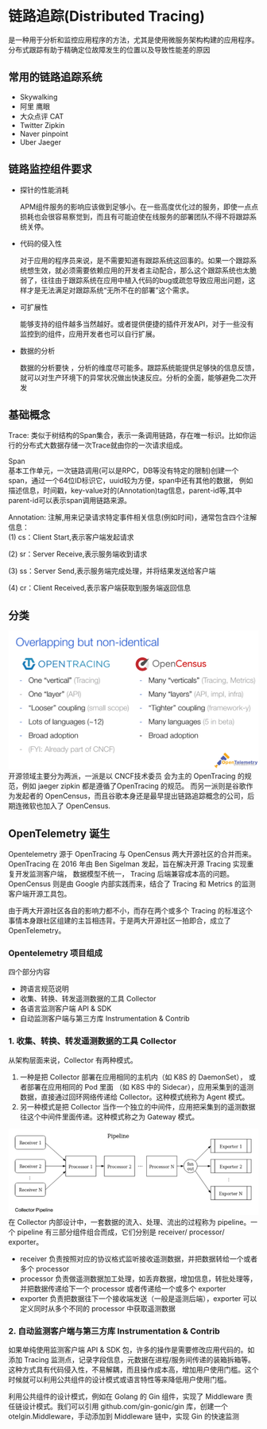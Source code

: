 # 链路追踪(Distributed Tracing)
是一种用于分析和监控应用程序的方法，尤其是使用微服务架构构建的应用程序。分布式跟踪有助于精确定位故障发生的位置以及导致性能差的原因

## 常用的链路追踪系统
* Skywalking
* 阿里 鹰眼
* 大众点评 CAT
* Twitter Zipkin
* Naver pinpoint
* Uber Jaeger

## 链路监控组件要求
- 探针的性能消耗

  APM组件服务的影响应该做到足够小。在一些高度优化过的服务，即使一点点损耗也会很容易察觉到，而且有可能迫使在线服务的部署团队不得不将跟踪系统关停。

- 代码的侵入性

  对于应用的程序员来说，是不需要知道有跟踪系统这回事的。如果一个跟踪系统想生效，就必须需要依赖应用的开发者主动配合，那么这个跟踪系统也太脆弱了，往往由于跟踪系统在应用中植入代码的bug或疏忽导致应用出问题，这样才是无法满足对跟踪系统“无所不在的部署”这个需求。

- 可扩展性

  能够支持的组件越多当然越好。或者提供便捷的插件开发API，对于一些没有监控到的组件，应用开发者也可以自行扩展。

- 数据的分析

  数据的分析要快 ，分析的维度尽可能多。跟踪系统能提供足够快的信息反馈，就可以对生产环境下的异常状况做出快速反应。分析的全面，能够避免二次开发

## 基础概念
Trace:
类似于树结构的Span集合，表示一条调用链路，存在唯一标识。比如你运行的分布式大数据存储一次Trace就由你的一次请求组成。

Span   
基本工作单元，一次链路调用(可以是RPC，DB等没有特定的限制)创建一个span，通过一个64位ID标识它，uuid较为方便，span中还有其他的数据，
例如描述信息，时间戳，key-value对的(Annotation)tag信息，parent-id等,其中parent-id可以表示span调用链路来源。



Annotation: 注解,用来记录请求特定事件相关信息(例如时间)，通常包含四个注解信息：   
(1) cs：Client Start,表示客户端发起请求

(2) sr：Server Receive,表示服务端收到请求

(3) ss：Server Send,表示服务端完成处理，并将结果发送给客户端

(4) cr：Client Received,表示客户端获取到服务端返回信息

## 分类
![](.introduction_images/openTracing_n_OpenCensus.png)
开源领域主要分为两派，一派是以 CNCF技术委员 会为主的 OpenTracing 的规范，例如 jaeger zipkin 都是遵循了OpenTracing 的规范。
而另一派则是谷歌作为发起者的 OpenCensus，而且谷歌本身还是最早提出链路追踪概念的公司，后期连微软也加入了 OpenCensus.


## OpenTelemetry 诞生
Opentelemetry 源于 OpenTracing 与 OpenCensus 两大开源社区的合并而来。OpenTracing 在 2016 年由 Ben Sigelman 发起，旨在解决开源 Tracing 实现重复开发监测客户端， 数据模型不统一， Tracing 后端兼容成本高的问题。
OpenCensus 则是由 Google 内部实践而来，结合了 Tracing 和 Metrics 的监测客户端开源工具包。

由于两大开源社区各自的影响力都不小，而存在两个或多个 Tracing 的标准这个事情本身跟社区组建的主旨相违背。于是两大开源社区一拍即合，成立了 OpenTelemetry。

### Opentelemetry 项目组成
四个部分内容

- 跨语言规范说明
- 收集、转换、转发遥测数据的工具 Collector
- 各语言监测客户端 API & SDK
- 自动监测客户端与第三方库 Instrumentation & Contrib

### 1. 收集、转换、转发遥测数据的工具 Collector

从架构层面来说，Collector 有两种模式。
1. 一种是把 Collector 部署在应用相同的主机内（如 K8S 的 DaemonSet）， 或者部署在应用相同的 Pod 里面 （如 K8S 中的 Sidecar），应用采集到的遥测数据，直接通过回环网络传递给 Collector。这种模式统称为 Agent 模式。
2. 另一种模式是把 Collector 当作一个独立的中间件，应用把采集到的遥测数据往这个中间件里面传递。这种模式称之为 Gateway 模式。

![](.introduction_images/collector_pipeline.png)
在 Collector 内部设计中，一套数据的流入、处理、流出的过程称为 pipeline。一个 pipeline 有三部分组件组合而成，它们分别是 receiver/ processor/ exporter。

- receiver
负责按照对应的协议格式监听接收遥测数据，并把数据转给一个或者多个 processor
- processor
负责做遥测数据加工处理，如丢弃数据，增加信息，转批处理等，并把数据传递给下一个 processor 或者传递给一个或多个 exporter
- exporter
负责把数据往下一个接收端发送（一般是遥测后端），exporter 可以定义同时从多个不同的 processor 中获取遥测数据
  
### 2. 自动监测客户端与第三方库 Instrumentation & Contrib
如果单纯使用监测客户端 API & SDK 包，许多的操作是需要修改应用代码的。如添加 Tracing 监测点，记录字段信息，元数据在进程/服务间传递的装箱拆箱等。这种方式具有代码侵入性，不易解耦，而且操作成本高，增加用户使用门槛。这个时候就可以利用公共组件的设计模式或语言特性等来降低用户使用门槛。

利用公共组件的设计模式，例如在 Golang 的 Gin 组件，实现了 Middleware 责任链设计模式。我们可以引用 github.com/gin-gonic/gin 库，创建一个 otelgin.Middleware，手动添加到 Middleware 链中，实现 Gin 的快速监测
